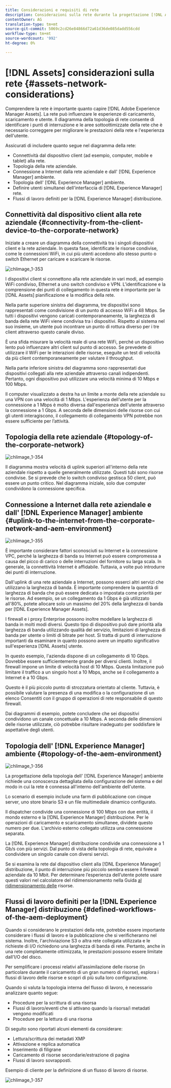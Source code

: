 ```yaml
---
title: Considerazioni e requisiti di rete
description: Considerazioni sulla rete durante la progettazione [!DNL Adobe Experience Manager Assets] di una distribuzione.
contentOwner: AG
translation-type: tm+mt
source-git-commit: 5069c2cd26e84866d72a61d36de085dadd556cdd
workflow-type: tm+mt
source-wordcount: '992'
ht-degree: 0%

---
```



# [!DNL Assets] considerazioni sulla rete {#assets-network-considerations}

Comprendere la rete è importante quanto capire [!DNL Adobe Experience Manager Assets]. La rete può influenzare le esperienze di caricamento, scaricamento e utente. Il diagramma della topologia di rete consente di identificare i punti di interruzione e le aree sottoottimizzate della rete che è necessario correggere per migliorare le prestazioni della rete e l&#39;esperienza dell&#39;utente.

Assicurati di includere quanto segue nel diagramma della rete:

* Connettività dal dispositivo client (ad esempio, computer, mobile e tablet) alla rete.
* Topologia della rete aziendale.
* Connessione a Internet dalla rete aziendale e dall&#39; [!DNL Experience Manager] ambiente.
* Topologia dell&#39; [!DNL Experience Manager] ambiente.
* Definire utenti simultanei dell&#39;interfaccia di [!DNL Experience Manager] rete.
* Flussi di lavoro definiti per la [!DNL Experience Manager] distribuzione.

## Connettività dal dispositivo client alla rete aziendale {#connectivity-from-the-client-device-to-the-corporate-network}

Iniziate a creare un diagramma della connettività tra i singoli dispositivi client e la rete aziendale. In questa fase, identificate le risorse condivise, come le connessioni WiFi, in cui più utenti accedono allo stesso punto o switch Ethernet per caricare e scaricare le risorse.

![chlimage_1-353](assets/chlimage_1-353.png)

I dispositivi client si connettono alla rete aziendale in vari modi, ad esempio WiFi condiviso, Ethernet a uno switch condiviso e VPN. L&#39;identificazione e la comprensione dei punti di collegamento in questa rete è importante per la [!DNL Assets] pianificazione e la modifica della rete.

Nella parte superiore sinistra del diagramma, tre dispositivi sono rappresentati come condivisione di un punto di accesso WiFi a 48 Mbps. Se tutti i dispositivi vengono caricati contemporaneamente, la larghezza di banda della rete WiFi viene condivisa tra i dispositivi. Rispetto al sistema nel suo insieme, un utente può incontrare un punto di rottura diverso per i tre client attraverso questo canale diviso.

È una sfida misurare la velocità reale di una rete WiFi, perché un dispositivo lento può influenzare altri client sul punto di accesso. Se prevedete di utilizzare il WiFi per le interazioni delle risorse, eseguite un test di velocità da più client contemporaneamente per valutare il throughput.

Nella parte inferiore sinistra del diagramma sono rappresentati due dispositivi collegati alla rete aziendale attraverso canali indipendenti. Pertanto, ogni dispositivo può utilizzare una velocità minima di 10 Mbps e 100 Mbps.

Il computer visualizzato a destra ha un limite a monte della rete aziendale su una VPN con una velocità di 1 Mbps. L&#39;esperienza dell&#39;utente per la connessione a 1 Mbps è molto diversa dall&#39;esperienza dell&#39;utente attraverso la connessione a 1 Gbps. A seconda delle dimensioni delle risorse con cui gli utenti interagiscono, il collegamento di collegamento VPN potrebbe non essere sufficiente per l’attività.

## Topologia della rete aziendale {#topology-of-the-corporate-network}

![chlimage_1-354](assets/chlimage_1-354.png)

Il diagramma mostra velocità di uplink superiori all&#39;interno della rete aziendale rispetto a quelle generalmente utilizzate. Questi tubi sono risorse condivise. Se si prevede che lo switch condiviso gestisca 50 client, può essere un punto critico. Nel diagramma iniziale, solo due computer condividono la connessione specifica.

## Connessione a Internet dalla rete aziendale e dall&#39; [!DNL Experience Manager] ambiente {#uplink-to-the-internet-from-the-corporate-network-and-aem-environment}

![chlimage_1-355](assets/chlimage_1-355.png)

È importante considerare fattori sconosciuti su Internet e la connessione VPC, perché la larghezza di banda su Internet può essere compromessa a causa del picco di carico o delle interruzioni del fornitore su larga scala. In generale, la connettività Internet è affidabile. Tuttavia, a volte può introdurre dei punti di interruzione.

Dall&#39;uplink di una rete aziendale a Internet, possono esserci altri servizi che utilizzano la larghezza di banda. È importante comprendere la quantità di larghezza di banda che può essere dedicata o impostata come priorità per le risorse. Ad esempio, se un collegamento da 1 Gbps è già utilizzato all&#39;80%, potete allocare solo un massimo del 20% della larghezza di banda per [!DNL Experience Manager Assets].

I firewall e i proxy Enterprise possono inoltre modellare la larghezza di banda in molti modi diversi. Questo tipo di dispositivo può dare priorità alla larghezza di banda utilizzando qualità del servizio, limitazioni di larghezza di banda per utente o limiti di bitrate per host. Si tratta di punti di interruzione importanti da esaminare in quanto possono avere un impatto significativo sull&#39;esperienza [!DNL Assets] utente.

In questo esempio, l&#39;azienda dispone di un collegamento di 10 Gbps. Dovrebbe essere sufficientemente grande per diversi clienti. Inoltre, il firewall impone un limite di velocità host di 10 Mbps. Questa limitazione può limitare il traffico a un singolo host a 10 Mbps, anche se il collegamento a Internet è a 10 Gbps.

Questo è il più piccolo punto di strozzatura orientato al cliente. Tuttavia, è possibile valutare la presenza di una modifica o la configurazione di un elenco Consentiti  con il gruppo di operazioni di rete responsabile di questo firewall.

Dai diagrammi di esempio, potete concludere che sei dispositivi condividono un canale concettuale a 10 Mbps. A seconda delle dimensioni delle risorse utilizzate, ciò potrebbe risultare inadeguato per soddisfare le aspettative degli utenti.

## Topologia dell&#39; [!DNL Experience Manager] ambiente {#topology-of-the-aem-environment}

![chlimage_1-356](assets/chlimage_1-356.png)

La progettazione della topologia dell&#39; [!DNL Experience Manager] ambiente richiede una conoscenza dettagliata della configurazione del sistema e del modo in cui la rete è connessa all&#39;interno dell&#39;ambiente dell&#39;utente.

Lo scenario di esempio include una farm di pubblicazione con cinque server, uno store binario S3 e un file multimediale dinamico configurato.

Il dispatcher condivide una connessione di 100 Mbps con due entità, il mondo esterno e la [!DNL Experience Manager] distribuzione. Per le operazioni di caricamento e scaricamento simultanee, dividete questo numero per due. L&#39;archivio esterno collegato utilizza una connessione separata.

La [!DNL Experience Manager] distribuzione condivide una connessione a 1 Gb/s con più servizi. Dal punto di vista della topologia di rete, equivale a condividere un singolo canale con diversi servizi.

Se si esamina la rete dal dispositivo client alla [!DNL Experience Manager] distribuzione, il punto di interruzione più piccolo sembra essere il firewall aziendale da 10 Mbit. Per determinare l’esperienza dell’utente potete usare questi valori nel calcolatore del ridimensionamento nella Guida [al ridimensionamento delle](assets-sizing-guide.md) risorse.

## Flussi di lavoro definiti per la [!DNL Experience Manager] distribuzione {#defined-workflows-of-the-aem-deployment}

Quando si considerano le prestazioni della rete, potrebbe essere importante considerare i flussi di lavoro e la pubblicazione che si verificheranno nel sistema. Inoltre, l&#39;archiviazione S3 o altra rete collegata utilizzata e le richieste di I/O richiedono una larghezza di banda di rete. Pertanto, anche in una rete completamente ottimizzata, le prestazioni possono essere limitate dall&#39;I/O del disco.

Per semplificare i processi relativi all’assimilazione delle risorse (in particolare durante il caricamento di un gran numero di risorse), esplora i flussi di lavoro delle risorse e scopri di più sulla loro configurazione.

Quando si valuta la topologia interna del flusso di lavoro, è necessario analizzare quanto segue:

* Procedure per la scrittura di una risorsa
* Flussi di lavoro/eventi che si attivano quando la risorsa/i metadati vengono modificati
* Procedure per la lettura di una risorsa

Di seguito sono riportati alcuni elementi da considerare:

* Lettura/scrittura dei metadati XMP
* Attivazione e replica automatica
* Inserimento di filigrane
* Caricamento di risorse secondarie/estrazione di pagina
* Flussi di lavoro sovrapposti.

Esempio di cliente per la definizione di un flusso di lavoro di risorse.

![chlimage_1-357](assets/chlimage_1-357.png)
